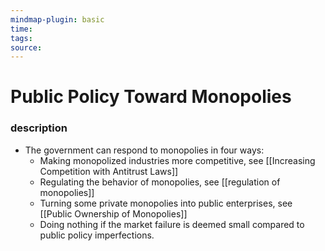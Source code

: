 ```yaml
---
mindmap-plugin: basic
time: 
tags: 
source:
---
```

# Public Policy Toward Monopolies
### description
- The government can respond to monopolies in four ways:
    - Making monopolized industries more competitive, see [[Increasing Competition with Antitrust Laws]]
    - Regulating the behavior of monopolies, see [[regulation of monopolies]]
    - Turning some private monopolies into public enterprises, see [[Public Ownership of Monopolies]]
    - Doing nothing if the market failure is deemed small compared to public policy imperfections.
